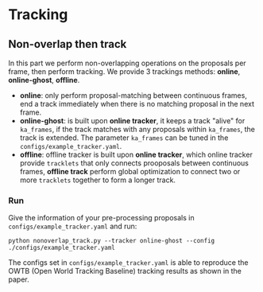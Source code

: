 # Tracking

## Non-overlap then track
In this part we perform non-overlapping operations on the proposals per frame, then perform tracking.
We provide 3 trackings methods: **online**, **online-ghost**, **offline**.
- **online**: only perform proposal-matching between continuous frames, end a track immediately when there is no matching
proposal in the next frame.
- **online-ghost**: is built upon **online tracker**, it keeps a track "alive" for `ka_frames`, if the track matches with
any proposals within `ka_frames`, the track is extended. The parameter `ka_frames` can be tuned in the `configs/example_tracker.yaml`.
- **offline**: offline tracker is built upon **online tracker**, which online tracker provide `tracklets` that only
connects prooposals between continuous frames, **offline track** perform global optimization to connect two or more
`tracklets` together to form a longer track.


### Run
Give the information of your pre-processing proposals in `configs/example_tracker.yaml` and run:
```shell
python nonoverlap_track.py --tracker online-ghost --config ./configs/example_tracker.yaml
```
The configs set in `configs/example_tracker.yaml` is able to reproduce the OWTB (Open World Tracking Baseline) 
tracking results as shown in the paper. 

